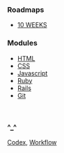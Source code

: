 ### Roadmaps

- [10 WEEKS](/ROADMAP/10-WEEKS)

### Modules

- [HTML](/MODULES/HTML)
- [CSS](/MODULES/CSS)
- [Javascript](/MODULES/Javascript)
- [Ruby](/MODULES/Ruby)
- [Rails](/MODULES/Rails)
- [Git](/MODULES/Git)

<br/>

### ^_^

[Codex](/CODEX.md),
[Workflow](/WORKFLOW.md)
